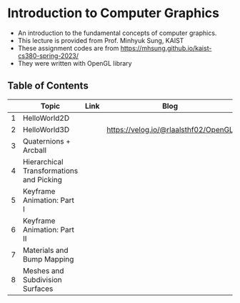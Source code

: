 # Introduction to Computer Graphics

- An introduction to the fundamental concepts of computer graphics.
- This lecture is provided from Prof. Minhyuk Sung, KAIST
- These assignment codes are from https://mhsung.github.io/kaist-cs380-spring-2023/
- They were written with OpenGL library


## Table of Contents
|  | Topic | Link | Blog |
| --- | --- | --- | --- |
| 1 | HelloWorld2D |  |  |
| 2 | HelloWorld3D |  | https://velog.io/@rlaalsthf02/OpenGL |
| 3 | Quaternions + Arcball |  |   |
| 4 | Hierarchical Transformations and Picking |  |  |
| 5 | Keyframe Animation: Part I |  |   |
| 6 | Keyframe Animation: Part II |  |   |
| 7 | Materials and Bump Mapping |  |   |
| 8 | Meshes and Subdivision Surfaces |  |   |